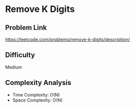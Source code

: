 # Remove K Digits

## Problem Link 
https://leetcode.com/problems/remove-k-digits/description/

## Difficulty
Medium

## Complexity Analysis
- Time Complexity: O(N) 
- Space Complexity: O(N) 



